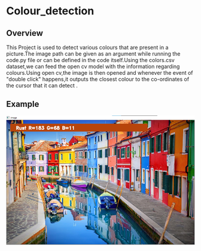 # Colour_detection
## Overview

This Project is used to detect various colours that are present in a picture.The image path can be given as an argument while running the code.py file or can be defined in the code itself.Using the colors.csv dataset,we can feed the open cv model with the information regarding colours.Using open cv,the image is then opened and whenever the event of "double click" happens,it outputs the closest colour to the co-ordinates of the cursor that it can detect .

## Example
![alt text](https://github.com/pranjall29/colour_detection/blob/master/example.png?raw=true)
